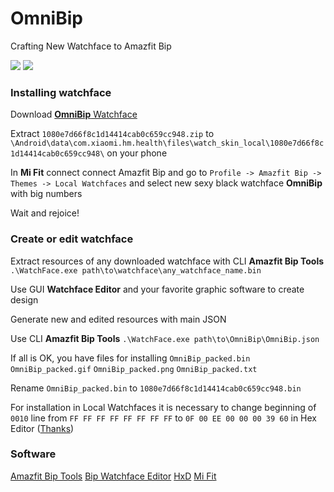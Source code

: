 # OmniBip

Crafting New Watchface to Amazfit Bip

![](https://i.imgur.com/Q7Og5no.png)  ![](https://i.imgur.com/3HMQ2R3.gif) 

### Installing watchface
Download [**OmniBip** Watchface](https://github.com/OmniMir/OmniBip/releases/latest)

Extract `1080e7d66f8c1d14414cab0c659cc948.zip` to `\Android\data\com.xiaomi.hm.health\files\watch_skin_local\1080e7d66f8c1d14414cab0c659cc948\` on your phone

In **Mi Fit** connect connect Amazfit Bip and go to `Profile -> Amazfit Bip -> Themes -> Local Watchfaces` and select new sexy black watchface **OmniBip** with big numbers 

Wait and rejoice!

### Create or edit watchface
Extract resources of any downloaded watchface with CLI **Amazfit Bip Tools**
`.\WatchFace.exe path\to\watchface\any_watchface_name.bin`

Use GUI **Watchface Editor** and your favorite graphic software to create design

Generate new and edited resources with main JSON

Use CLI **Amazfit Bip Tools**
`.\WatchFace.exe path\to\OmniBip\OmniBip.json`

If all is OK, you have files for installing
`OmniBip_packed.bin`
`OmniBip_packed.gif`
`OmniBip_packed.png`
`OmniBip_packed.txt`

Rename `OmniBip_packed.bin` to `1080e7d66f8c1d14414cab0c659cc948.bin`

For installation in Local Watchfaces it is necessary to change beginning of `0010` line from `FF FF FF FF FF FF FF FF` to `0F 00 EE 00 00 00 39 60` in Hex Editor ([Thanks](https://amazfitwatchfaces.com/forum/viewtopic.php?t=128))

### Software
[Amazfit Bip Tools](https://bitbucket.org/valeronm/amazfitbiptools/downloads/)
[Bip Watchface Editor](https://forum.gizchina.it/index.php?/topic/1489-bip-wf-editor-by-ilgruppotester/)
[HxD](https://mh-nexus.de/en/hxd/)
[Mi Fit](https://play.google.com/store/apps/details?id=com.xiaomi.hm.health&hl=ru)
